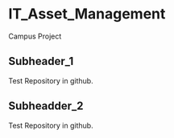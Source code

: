 # IT_Asset_Management
Campus Project

## Subheader_1
Test Repository in github.


## Subheadder_2
Test Repository in github.
